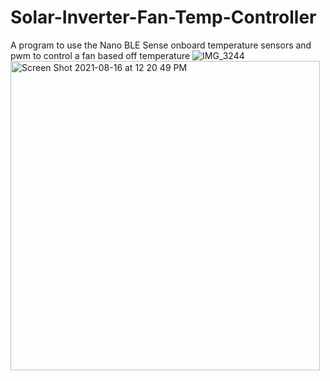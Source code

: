 # Solar-Inverter-Fan-Temp-Controller
A program to use the Nano BLE Sense onboard temperature sensors and pwm to control a fan based off temperature
![IMG_3244](https://user-images.githubusercontent.com/29054340/129618046-cd6bd867-7a80-43f4-bbf1-7f41cf1b5d6b.jpg)
<img width="495" alt="Screen Shot 2021-08-16 at 12 20 49 PM" src="https://user-images.githubusercontent.com/29054340/129618181-d477e7bb-0539-4757-a5cb-f55670386a03.png">

